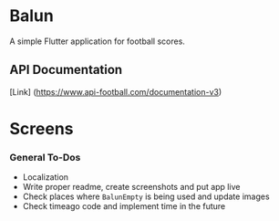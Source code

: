# Balun

A simple Flutter application for football scores.

## API Documentation
[Link] (https://www.api-football.com/documentation-v3)

# Screens

### General To-Dos

* Localization
* Write proper readme, create screenshots and put app live
* Check places where `BalunEmpty` is being used and update images
* Check timeago code and implement time in the future

